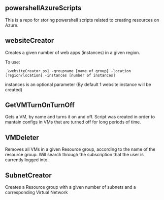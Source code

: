 ## powershellAzureScripts
This is a repo for storing powershell scripts related to creating resources on Azure.

## websiteCreator
Creates a given number of web apps (instances) in a given region.

To use:

`.\websiteCreator.ps1 -groupname [name of group] -location [region/location] -instances [number of instances]`


instances is an optional parameter (By default 1 website instance will be created)


## GetVMTurnOnTurnOff
Gets a VM, by name and turns it on and off. Script was created in order to mantain configs in VMs that are turned off for long periods of time.


## VMDeleter
Removes all VMs in a given Resource group, according to the name of the resource group. Will search through the subscription that the user is currently logged into.

## SubnetCreator
Creates a Resource group with a given number of subnets and a corresponding Virtual Network
